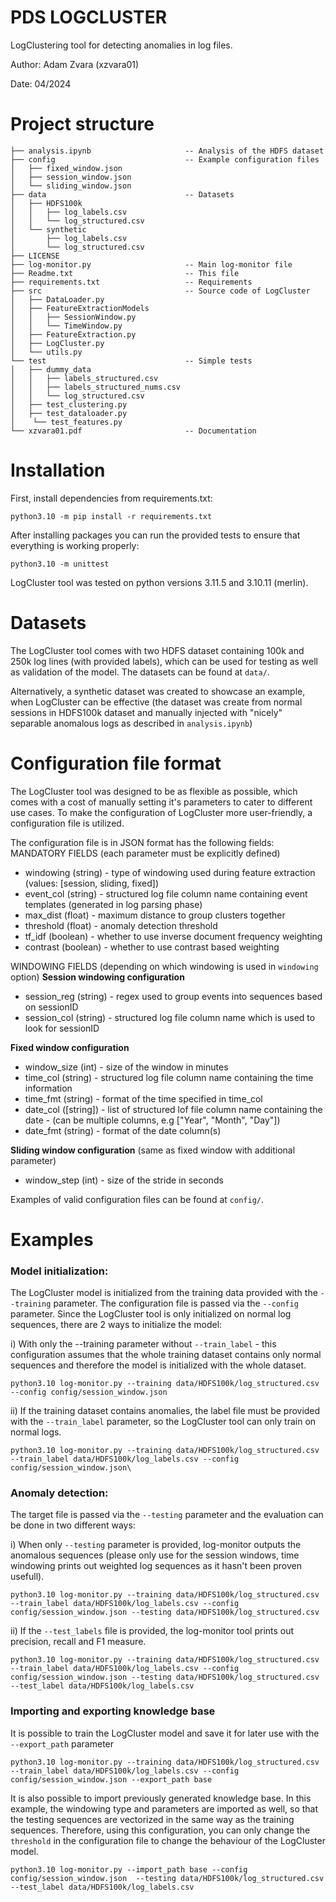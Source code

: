 # PDS LOGCLUSTER

LogClustering tool for detecting anomalies in log files.

Author: Adam Zvara (xzvara01)

Date: 04/2024

# Project structure 
```
├── analysis.ipynb                     -- Analysis of the HDFS dataset
├── config                             -- Example configuration files
│   ├── fixed_window.json
│   ├── session_window.json
│   └── sliding_window.json
├── data                               -- Datasets
│   ├── HDFS100k
│   │   ├── log_labels.csv
│   │   └── log_structured.csv
│   └── synthetic
│       ├── log_labels.csv
│       └── log_structured.csv
├── LICENSE
├── log-monitor.py                     -- Main log-monitor file
├── Readme.txt                         -- This file
├── requirements.txt                   -- Requirements
├── src                                -- Source code of LogCluster
│   ├── DataLoader.py
│   ├── FeatureExtractionModels
│   │   ├── SessionWindow.py
│   │   └── TimeWindow.py
│   ├── FeatureExtraction.py
│   ├── LogCluster.py
│   └── utils.py
└── test                               -- Simple tests
│   ├── dummy_data
│   │   ├── labels_structured.csv
│   │   ├── labels_structured_nums.csv
│   │   └── log_structured.csv
│   ├── test_clustering.py
│   ├── test_dataloader.py
│    └── test_features.py
└── xzvara01.pdf                       -- Documentation
```
# Installation

First, install dependencies from requirements.txt:

```
python3.10 -m pip install -r requirements.txt
```

After installing packages you can run the provided tests to ensure that everything
is working properly:

```
python3.10 -m unittest
```

LogCluster tool was tested on python versions 3.11.5 and 3.10.11 (merlin).

# Datasets

The LogCluster tool comes with two HDFS dataset containing 100k and 250k log lines 
(with provided labels), which can be used for testing as well as validation of 
the model. The datasets can be found at `data/`.

Alternatively, a synthetic dataset was created to showcase an example, when LogCluster
can be effective (the dataset was create from normal sessions in HDFS100k dataset 
and manually injected with "nicely" separable anomalous logs as described in 
`analysis.ipynb`)

# Configuration file format

The LogCluster tool was designed to be as flexible as possible, which comes with 
a cost of manually setting it's parameters to cater to different use cases. 
To make the configuration of LogCluster more user-friendly, a configuration file is 
utilized.

The configuration file is in JSON format has the following fields:
MANDATORY FIELDS (each parameter must be explicitly defined)
  - windowing (string) - type of windowing used during feature extraction (values: [session, sliding, fixed])
  - event_col (string) - structured log file column name containing event templates (generated in log parsing phase)
  - max_dist (float)   - maximum distance to group clusters together
  - threshold (float)  - anomaly detection threshold
  - tf_idf (boolean)   - whether to use inverse document frequency weighting
  - contrast (boolean) - whether to use contrast based weighting
    
WINDOWING FIELDS (depending on which windowing is used in `windowing` option)
**Session windowing configuration**
  - session_reg (string) - regex used to group events into sequences based on sessionID
  - session_col (string) - structured log file column name which is used to look for sessionID

**Fixed window configuration**
  - window_size (int)   - size of the window in minutes
  - time_col (string)   - structured log file column name containing the time information
  - time_fmt (string)   - format of the time specified in time_col
  - date_col ([string]) - list of structured lof file column name containing the date
                        - (can be multiple columns, e.g ["Year", "Month", "Day"])
  - date_fmt (string)   - format of the date column(s)

**Sliding window configuration** (same as fixed window with additional parameter)
  - window_step (int) - size of the stride in seconds

Examples of valid configuration files can be found at `config/`.

# Examples

### Model initialization:

The LogCluster model is initialized from the training data provided with the
`--training` parameter. The configuration file is passed via the `--config` parameter.
Since the LogCluster tool is only initialized on normal log sequences, 
there are 2 ways to initialize the model:

i) With only the --training parameter without `--train_label` - this configuration
assumes that the whole training dataset contains only normal sequences and therefore
the model is initialized with the whole dataset.

```
python3.10 log-monitor.py --training data/HDFS100k/log_structured.csv --config config/session_window.json
```

ii) If the training dataset contains anomalies, the label file must be provided with
the `--train_label` parameter, so the LogCluster tool can only train on normal logs.

```
python3.10 log-monitor.py --training data/HDFS100k/log_structured.csv --train_label data/HDFS100k/log_labels.csv --config config/session_window.json\
```

### Anomaly detection:

The target file is passed via the `--testing` parameter and the evaluation
can be done in two different ways:

i) When only `--testing` parameter is provided, log-monitor outputs the anomalous
sequences (please only use for the session windows, time windowing prints out
weighted log sequences as it hasn't been proven usefull).

```
python3.10 log-monitor.py --training data/HDFS100k/log_structured.csv --train_label data/HDFS100k/log_labels.csv --config config/session_window.json --testing data/HDFS100k/log_structured.csv
```

ii) If the `--test_labels` file is provided, the log-monitor tool
prints out precision, recall and F1 measure.

```
python3.10 log-monitor.py --training data/HDFS100k/log_structured.csv --train_label data/HDFS100k/log_labels.csv --config config/session_window.json --testing data/HDFS100k/log_structured.csv --test_label data/HDFS100k/log_labels.csv
```

### Importing and exporting knowledge base

It is possible to train the LogCluster model and save it for later
use with the `--export_path` parameter

```
python3.10 log-monitor.py --training data/HDFS100k/log_structured.csv --train_label data/HDFS100k/log_labels.csv --config config/session_window.json --export_path base
```

It is also possible to import previously generated knowledge base. In this
example, the windowing type and parameters are imported as well, so that 
the testing sequences are vectorized in the same way as the training sequences.
Therefore, using this configuration, you can only change the `threshold` in the
configuration file to change the behaviour of the LogCluster model. 

```
python3.10 log-monitor.py --import_path base --config config/session_window.json  --testing data/HDFS100k/log_structured.csv --test_label data/HDFS100k/log_labels.csv
```
